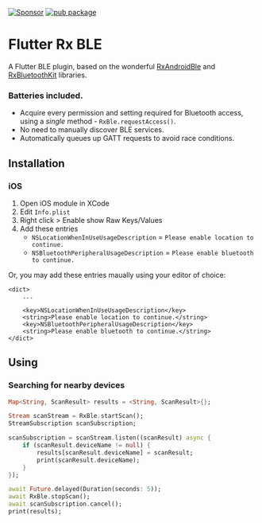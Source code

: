 [![Sponsor](https://img.shields.io/badge/Sponsor-jaaga_labs-red.svg?style=for-the-badge)](https://www.jaaga.in/labs) [![pub package](https://img.shields.io/pub/v/rx_ble.svg?style=for-the-badge)](https://pub.dartlang.org/packages/rx_ble)

# Flutter Rx BLE

A Flutter BLE plugin, based on the wonderful [RxAndroidBle](https://github.com/Polidea/RxAndroidBle) and [RxBluetoothKit](https://github.com/Polidea/RxBluetoothKit) libraries.

### Batteries included.

- Acquire every permission and setting required for Bluetooth access, using a _single_ method - `RxBle.requestAccess()`.
- No need to manually discover BLE services.
- Automatically queues up GATT requests to avoid race conditions.


## Installation

### iOS

1. Open iOS module in XCode
2. Edit `Info.plist`
3. Right click > Enable show Raw Keys/Values
4. Add these entries
    - `NSLocationWhenInUseUsageDescription` = `Please enable location to continue.`
    - `NSBluetoothPeripheralUsageDescription` = `Please enable bluetooth to continue.`

Or, you may add these entries maually using your editor of choice:

```plist
<dict>
    ...

    <key>NSLocationWhenInUseUsageDescription</key>
    <string>Please enable location to continue.</string>
    <key>NSBluetoothPeripheralUsageDescription</key>
    <string>Please enable bluetooth to continue.</string>
</dict>
```

## Using

### Searching for nearby devices

```dart
Map<String, ScanResult> results = <String, ScanResult>{};

Stream scanStream = RxBle.startScan();
StreamSubscription scanSubscription;

scanSubscription = scanStream.listen((scanResult) async {
    if (scanResult.deviceName != null) {
        results[scanResult.deviceName] = scanResult;
        print(scanResult.deviceName);
    }
});

await Future.delayed(Duration(seconds: 5));
await RxBle.stopScan();
await scanSubscription.cancel();
print(results);
```